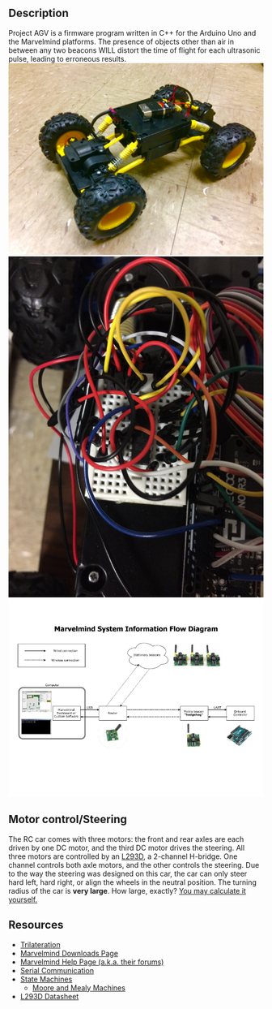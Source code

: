 Description
-----------
Project AGV is a firmware program written in C++ for the Arduino Uno and the Marvelmind platforms.
The presence of objects other than air in between any two beacons WILL distort the time of flight for each ultrasonic pulse,
leading to erroneous results.
![The barebones car with 9V battery](/images/car_barebones.jpg)
![The car wiring](/images/car_wiring.jpg)
![Marvelmind Information Flow Diagram](/images/marvelmind_info_flow_diagram.jpg)

Motor control/Steering
----------------------
The RC car comes with three motors: the front and rear axles are each driven by one DC motor, and the third DC motor drives the steering.
All three motors are controlled by an [L293D](http://www.ti.com/lit/ds/symlink/l293.pdf), a 2-channel H-bridge. One channel controls both axle motors, and the other controls the steering. Due to the way the steering was designed on this car, the car can only steer hard left, hard right, or align the wheels in the neutral position. The turning radius of the car is **very large**. How large, exactly? [You may calculate it yourself.](http://www.davdata.nl/math/turning_radius.html)

Resources
---------
* [Trilateration](https://www.youtube.com/watch?v=4O3ZVHVFhes&ab_channel=unfa)
* [Marvelmind Downloads Page](https://marvelmind.com/download/)
* [Marvelmind Help Page (a.k.a. their forums)](https://marvelmind.com/forum/viewforum.php?f=2&sid=1e9c4a5210b932fe14f09fd02badf70d)
* [Serial Communication](https://learn.sparkfun.com/tutorials/serial-communication)
* [State Machines](https://en.wikipedia.org/wiki/Finite-state_machine_)
  * [Moore and Mealy Machines](https://www.tutorialspoint.com/automata_theory/moore_and_mealy_machines.htm)
* [L293D Datasheet](http://www.ti.com/lit/ds/symlink/l293.pdf)
